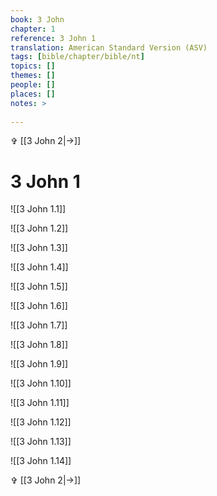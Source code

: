 ```yaml
---
book: 3 John
chapter: 1
reference: 3 John 1
translation: American Standard Version (ASV)
tags: [bible/chapter/bible/nt]
topics: []
themes: []
people: []
places: []
notes: >
  
---
```


✞ [[3 John 2|->]]

# 3 John 1

![[3 John 1.1]]

![[3 John 1.2]]

![[3 John 1.3]]

![[3 John 1.4]]

![[3 John 1.5]]

![[3 John 1.6]]

![[3 John 1.7]]

![[3 John 1.8]]

![[3 John 1.9]]

![[3 John 1.10]]

![[3 John 1.11]]

![[3 John 1.12]]

![[3 John 1.13]]

![[3 John 1.14]]

✞ [[3 John 2|->]]
